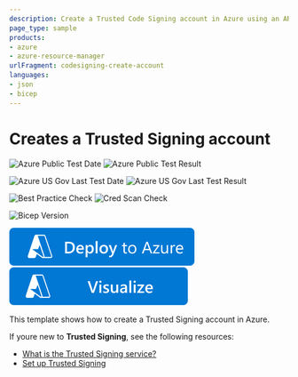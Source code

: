 ```yaml
---
description: Create a Trusted Code Signing account in Azure using an ARM template or Bicep file.
page_type: sample
products:
- azure
- azure-resource-manager
urlFragment: codesigning-create-account
languages:
- json
- bicep
---
```


# Creates a Trusted Signing account

![Azure Public Test Date](https://azurequickstartsservice.blob.core.windows.net/badges/quickstarts/microsoft.codesigning/codesigning-create-account/PublicLastTestDate.svg)
![Azure Public Test Result](https://azurequickstartsservice.blob.core.windows.net/badges/quickstarts/microsoft.codesigning/codesigning-create-account/PublicDeployment.svg)

![Azure US Gov Last Test Date](https://azurequickstartsservice.blob.core.windows.net/badges/quickstarts/microsoft.codesigning/codesigning-create-account/FairfaxLastTestDate.svg)
![Azure US Gov Last Test Result](https://azurequickstartsservice.blob.core.windows.net/badges/quickstarts/microsoft.codesigning/codesigning-create-account/FairfaxDeployment.svg)

![Best Practice Check](https://azurequickstartsservice.blob.core.windows.net/badges/quickstarts/microsoft.codesigning/codesigning-create-account/BestPracticeResult.svg)
![Cred Scan Check](https://azurequickstartsservice.blob.core.windows.net/badges/quickstarts/microsoft.codesigning/codesigning-create-account/CredScanResult.svg)

![Bicep Version](https://azurequickstartsservice.blob.core.windows.net/badges/quickstarts/microsoft.codesigning/codesigning-create-account/BicepVersion.svg)


[![Deploy To Azure](https://raw.githubusercontent.com/Azure/azure-quickstart-templates/master/1-CONTRIBUTION-GUIDE/images/deploytoazure.svg?sanitize=true)](https://portal.azure.com/#create/Microsoft.Template/uri/https%3A%2F%2Fraw.githubusercontent.com%2FAzure%2Fazure-quickstart-templates%2Fmaster%2Fquickstarts%2Fmicrosoft.codesigning%2Fcodesigning-create-account%2Fazuredeploy.json)
[![Visualize](https://raw.githubusercontent.com/Azure/azure-quickstart-templates/master/1-CONTRIBUTION-GUIDE/images/visualizebutton.svg?sanitize=true)](http://armviz.io/#/?load=https%3A%2F%2Fraw.githubusercontent.com%2FAzure%2Fazure-quickstart-templates%2Fmaster%2Fquickstarts%2Fmicrosoft.codesigning%2Fcodesigning-create-account%2Fazuredeploy.json)

This template shows how to create a Trusted Signing account in Azure.

If youre new to **Trusted Signing**, see the following resources:

- [What is the Trusted Signing service?](https://learn.microsoft.com/en-us/azure/trusted-signing/overview)
- [Set up Trusted Signing](https://learn.microsoft.com/en-us/azure/trusted-signing/quickstart?tabs=registerrp-portal%2Caccount-portal%2Ccertificateprofile-portal%2Cdeleteresources-portal)

